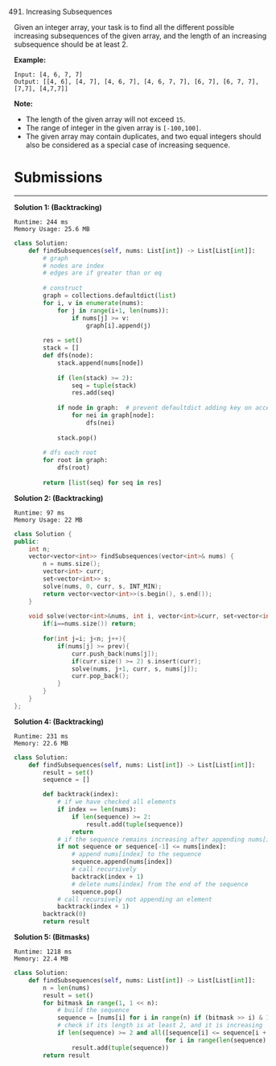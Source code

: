 491. Increasing Subsequences

Given an integer array, your task is to find all the different possible increasing subsequences of the given array, and the length of an increasing subsequence should be at least 2.

 

**Example:**
```
Input: [4, 6, 7, 7]
Output: [[4, 6], [4, 7], [4, 6, 7], [4, 6, 7, 7], [6, 7], [6, 7, 7], [7,7], [4,7,7]]
```

**Note:**

* The length of the given array will not exceed `15`.
* The range of integer in the given array is `[-100,100]`.
* The given array may contain duplicates, and two equal integers should also be considered as a special case of increasing sequence.

# Submissions
---
**Solution 1: (Backtracking)**
```
Runtime: 244 ms
Memory Usage: 25.6 MB
```
```python
class Solution:
    def findSubsequences(self, nums: List[int]) -> List[List[int]]:
        # graph 
        # nodes are index
        # edges are if greater than or eq
        
        # construct
        graph = collections.defaultdict(list)
        for i, v in enumerate(nums):
            for j in range(i+1, len(nums)):
                if nums[j] >= v:
                    graph[i].append(j)
        
        res = set()
        stack = []
        def dfs(node):
            stack.append(nums[node])
            
            if (len(stack) >= 2):
                seq = tuple(stack)
                res.add(seq)
            
            if node in graph:  # prevent defaultdict adding key on access
                for nei in graph[node]:
                    dfs(nei)
            
            stack.pop()
        
        # dfs each root 
        for root in graph:
            dfs(root)
            
        return [list(seq) for seq in res]
```

**Solution 2: (Backtracking)**
```
Runtime: 97 ms
Memory Usage: 22 MB
```
```c++
class Solution {
public:
    int n;
    vector<vector<int>> findSubsequences(vector<int>& nums) {
        n = nums.size();
        vector<int> curr;
        set<vector<int>> s;
        solve(nums, 0, curr, s, INT_MIN);
        return vector<vector<int>>(s.begin(), s.end());
    }
    
    void solve(vector<int>&nums, int i, vector<int>&curr, set<vector<int>>&s, int prev){
        if(i==nums.size()) return;
        
        for(int j=i; j<n; j++){
            if(nums[j] >= prev){
                curr.push_back(nums[j]);
                if(curr.size() >= 2) s.insert(curr);
                solve(nums, j+1, curr, s, nums[j]);
                curr.pop_back();
            }
        }     
    }
};
```

**Solution 4: (Backtracking)**
```
Runtime: 231 ms
Memory: 22.6 MB
```
```python
class Solution:
    def findSubsequences(self, nums: List[int]) -> List[List[int]]:
        result = set()
        sequence = []

        def backtrack(index):
            # if we have checked all elements
            if index == len(nums):
                if len(sequence) >= 2:
                    result.add(tuple(sequence))
                return
            # if the sequence remains increasing after appending nums[index]
            if not sequence or sequence[-1] <= nums[index]:
                # append nums[index] to the sequence
                sequence.append(nums[index])
                # call recursively
                backtrack(index + 1)
                # delete nums[index] from the end of the sequence
                sequence.pop()
            # call recursively not appending an element
            backtrack(index + 1)
        backtrack(0)
        return result
```

**Solution 5: (Bitmasks)**
```
Runtime: 1218 ms
Memory: 22.4 MB
```
```python
class Solution:
    def findSubsequences(self, nums: List[int]) -> List[List[int]]:
        n = len(nums)
        result = set()
        for bitmask in range(1, 1 << n):
            # build the sequence
            sequence = [nums[i] for i in range(n) if (bitmask >> i) & 1]
            # check if its length is at least 2, and it is increasing
            if len(sequence) >= 2 and all([sequence[i] <= sequence[i + 1]
                                          for i in range(len(sequence) - 1)]):
                result.add(tuple(sequence))
        return result
```
